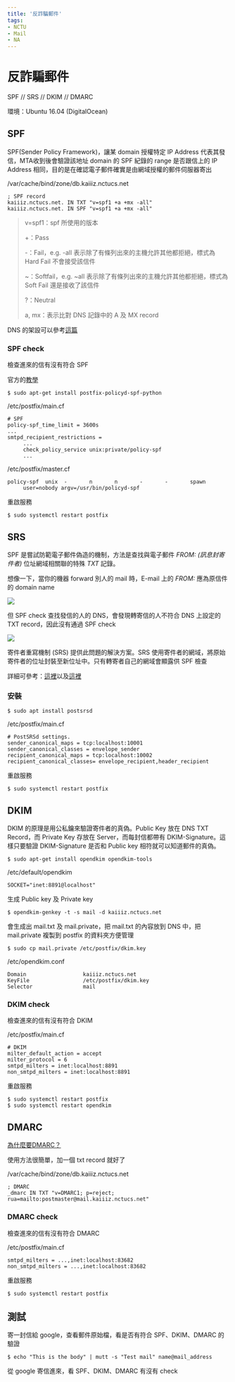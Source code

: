```yaml
---
title: '反詐騙郵件'
tags:
- NCTU
- Mail
- NA
---
```


# 反詐騙郵件

SPF // SRS // DKIM // DMARC

環境：Ubuntu 16.04 (DigitalOcean)

## SPF

SPF(Sender Policy Framework)，讓某 domain 授權特定 IP Address 代表其發信，MTA收到後會驗證該地址 domain 的 SPF 紀錄的 range 是否跟信上的 IP Address 相同，目的是在確認電子郵件確實是由網域授權的郵件伺服器寄出

/var/cache/bind/zone/db.kaiiiz.nctucs.net

```
; SPF record
kaiiiz.nctucs.net. IN TXT "v=spf1 +a +mx -all"
kaiiiz.nctucs.net. IN SPF "v=spf1 +a +mx -all"
```

> v=spf1：spf 所使用的版本
> 
> +：Pass
> 
> -：Fail，e.g. -all 表示除了有條列出來的主機允許其他都拒絕，標式為 Hard Fail 不會接受該信件
> 
> ~：Softfail，e.g. ~all 表示除了有條列出來的主機允許其他都拒絕，標式為 Soft Fail 還是接收了該信件
> 
> ?：Neutral
> 
> a, mx：表示比對 DNS 記錄中的 A 及 MX record

DNS 的架設可以參考[這篇](https://kaiiiz.nctu.me/2018/05/03/dns-server-1/)

### SPF check

檢查進來的信有沒有符合 SPF

官方的[教學](https://help.ubuntu.com/community/Postfix/SPF)

```shell
$ sudo apt-get install postfix-policyd-spf-python
```

/etc/postfix/main.cf

```
# SPF
policy-spf_time_limit = 3600s
...
smtpd_recipient_restrictions =
     ...
     check_policy_service unix:private/policy-spf
     ...
```

/etc/postfix/master.cf

```
policy-spf  unix  -       n       n       -       -       spawn
     user=nobody argv=/usr/bin/policyd-spf
```

重啟服務

```shell
$ sudo systemctl restart postfix
```

## SRS

SPF 是嘗試防範電子郵件偽造的機制，方法是查找與電子郵件 _FROM: (訊息封寄件者)_ 位址網域相關聯的特殊 _TXT_ 記錄。

想像一下，當你的機器 forward 別人的 mail 時，E-mail 上的 _FROM:_ 應為原信件的 domain name

![](srsdetail_1.png)

但 SPF check 查找發信的人的 DNS，會發現轉寄信的人不符合 DNS 上設定的 TXT record，因此沒有通過 SPF check

![](srsdetail_3.png)

寄件者重寫機制 (SRS) 提供此問題的解決方案。SRS 使用寄件者的網域，將原始寄件者的位址封裝至新位址中。只有轉寄者自己的網域會顯露供 SPF 檢查

詳細可參考：[這裡](http://www.open-spf.org/srs)以及[這裡](https://docs.oracle.com/cd/E19957-01/820-0514/geyun/index.html)

### 安裝

```shell
$ sudo apt install postsrsd
```

/etc/postfix/main.cf

```
# PostSRSd settings.
sender_canonical_maps = tcp:localhost:10001
sender_canonical_classes = envelope_sender
recipient_canonical_maps = tcp:localhost:10002
recipient_canonical_classes= envelope_recipient,header_recipient
```

重啟服務

```shell
$ sudo systemctl restart postfix
```

## DKIM

DKIM 的原理是用公私鑰來驗證寄件者的真偽。Public Key 放在 DNS TXT Record，而 Private Key 存放在 Server，而每封信都帶有 DKIM-Signature。這樣只要驗證 DKIM-Signature 是否和 Public key 相符就可以知道郵件的真偽。

```shell
$ sudo apt-get install opendkim opendkim-tools
```

/etc/default/opendkim

```
SOCKET="inet:8891@localhost"
```

生成 Public key 及 Private key

```shell
$ opendkim-genkey -t -s mail -d kaiiiz.nctucs.net
```

會生成出 mail.txt 及 mail.private，把 mail.txt 的內容放到 DNS 中，把 mail.private 複製到 postfix 的資料夾方便管理

```shell
$ sudo cp mail.private /etc/postfix/dkim.key
```

/etc/opendkim.conf

```
Domain                  kaiiiz.nctucs.net
KeyFile                 /etc/postfix/dkim.key
Selector                mail
```

### DKIM check

檢查進來的信有沒有符合 DKIM

/etc/postfix/main.cf

```
# DKIM
milter_default_action = accept
milter_protocol = 6
smtpd_milters = inet:localhost:8891
non_smtpd_milters = inet:localhost:8891
```

重啟服務

```shell
$ sudo systemctl restart postfix
$ sudo systemctl restart opendkim
```

## DMARC

[為什麼要DMARC？](https://support.google.com/a/answer/2466580?hl=zh-Hant&ref_topic=2759254)

使用方法很簡單，加一個 txt record 就好了

/var/cache/bind/zone/db.kaiiiz.nctucs.net

```
; DMARC
_dmarc IN TXT "v=DMARC1; p=reject; rua=mailto:postmaster@mail.kaiiiz.nctucs.net"
```

### DMARC check

檢查進來的信有沒有符合 DMARC

/etc/postfix/main.cf

```
smtpd_milters = ...,inet:localhost:83682
non_smtpd_milters = ...,inet:localhost:83682
```

重啟服務

```shell
$ sudo systemctl restart postfix
```

## 測試

寄一封信給 google，查看郵件原始檔，看是否有符合 SPF、DKIM、DMARC 的驗證

```shell
$ echo "This is the body" | mutt -s "Test mail" name@mail_address
```

從 google 寄信進來，看 SPF、DKIM、DMARC 有沒有 check
